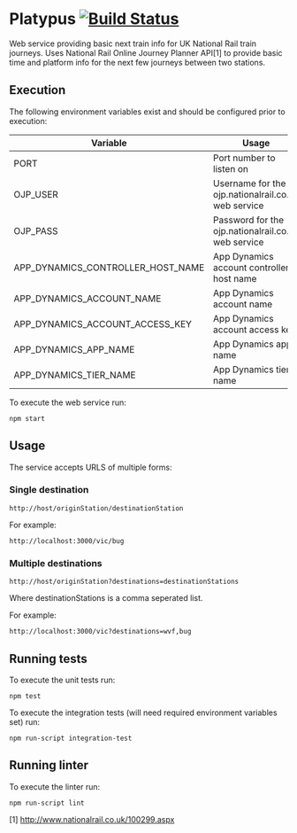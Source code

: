 # Platypus [![Build Status](https://snap-ci.com/automonkey/platypus/branch/master/build_image)](https://snap-ci.com/automonkey/platypus/branch/master)

Web service providing basic next train info for UK National Rail train journeys. Uses National Rail Online Journey Planner API[1] to provide basic time and platform info for the next few journeys between two stations.

## Execution

The following environment variables exist and should be configured prior to execution:

| Variable         | Usage                                               | Required? | Default |
| ---------------- | --------------------------------------------------- | --------- | ------- |
| PORT             | Port number to listen on                            | N         | 3000    |
| OJP_USER         | Username for the ojp.nationalrail.co.uk web service | Y         |         |
| OJP_PASS         | Password for the ojp.nationalrail.co.uk web service | Y         |         |
| APP_DYNAMICS_CONTROLLER_HOST_NAME | App Dynamics account controller host name | N | |
| APP_DYNAMICS_ACCOUNT_NAME | App Dynamics account name | N | |
| APP_DYNAMICS_ACCOUNT_ACCESS_KEY | App Dynamics account access key | N | |
| APP_DYNAMICS_APP_NAME | App Dynamics app name | N | |
| APP_DYNAMICS_TIER_NAME | App Dynamics tier name | N | |

To execute the web service run:

`npm start`

## Usage

The service accepts URLS of multiple forms:

### Single destination

`http://host/originStation/destinationStation`

For example:

`http://localhost:3000/vic/bug`

### Multiple destinations

`http://host/originStation?destinations=destinationStations`

Where destinationStations is a comma seperated list.

For example:

`http://localhost:3000/vic?destinations=wvf,bug`

## Running tests

To execute the unit tests run:

`npm test`

To execute the integration tests (will need required environment variables set) run:

`npm run-script integration-test`

## Running linter

To execute the linter run:

`npm run-script lint`


[1] http://www.nationalrail.co.uk/100299.aspx

